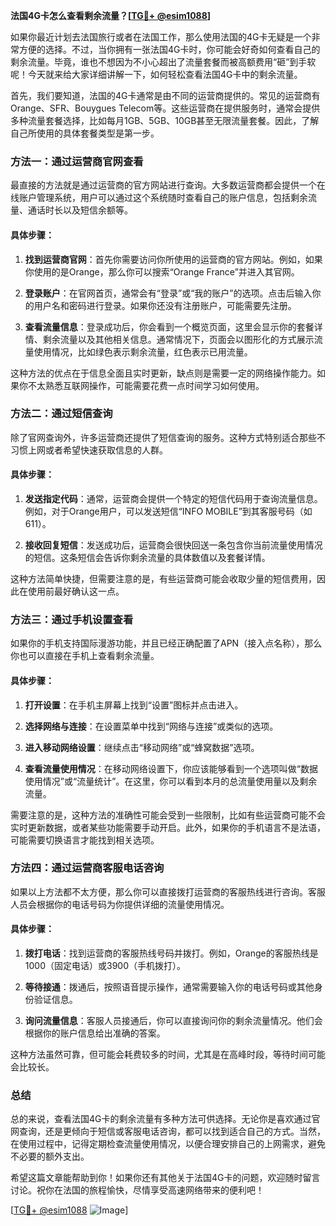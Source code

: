 **法国4G卡怎么查看剩余流量？[[TG💪+ @esim1088](https://t.me/s/esim1088)]**

如果你最近计划去法国旅行或者在法国工作，那么使用法国的4G卡无疑是一个非常方便的选择。不过，当你拥有一张法国4G卡时，你可能会好奇如何查看自己的剩余流量。毕竟，谁也不想因为不小心超出了流量套餐而被高额费用“砸”到手软呢！今天就来给大家详细讲解一下，如何轻松查看法国4G卡中的剩余流量。

首先，我们要知道，法国的4G卡通常是由不同的运营商提供的。常见的运营商有Orange、SFR、Bouygues Telecom等。这些运营商在提供服务时，通常会提供多种流量套餐选择，比如每月1GB、5GB、10GB甚至无限流量套餐。因此，了解自己所使用的具体套餐类型是第一步。

### 方法一：通过运营商官网查看

最直接的方法就是通过运营商的官方网站进行查询。大多数运营商都会提供一个在线账户管理系统，用户可以通过这个系统随时查看自己的账户信息，包括剩余流量、通话时长以及短信余额等。

#### 具体步骤：
1. **找到运营商官网**：首先你需要访问你所使用的运营商的官方网站。例如，如果你使用的是Orange，那么你可以搜索“Orange France”并进入其官网。
   
2. **登录账户**：在官网首页，通常会有“登录”或“我的账户”的选项。点击后输入你的用户名和密码进行登录。如果你还没有注册账户，可能需要先注册。

3. **查看流量信息**：登录成功后，你会看到一个概览页面，这里会显示你的套餐详情、剩余流量以及其他相关信息。通常情况下，页面会以图形化的方式展示流量使用情况，比如绿色表示剩余流量，红色表示已用流量。

这种方法的优点在于信息全面且实时更新，缺点则是需要一定的网络操作能力。如果你不太熟悉互联网操作，可能需要花费一点时间学习如何使用。

### 方法二：通过短信查询

除了官网查询外，许多运营商还提供了短信查询的服务。这种方式特别适合那些不习惯上网或者希望快速获取信息的人群。

#### 具体步骤：
1. **发送指定代码**：通常，运营商会提供一个特定的短信代码用于查询流量信息。例如，对于Orange用户，可以发送短信“INFO MOBILE”到其客服号码（如611）。
   
2. **接收回复短信**：发送成功后，运营商会很快回送一条包含你当前流量使用情况的短信。这条短信会告诉你剩余流量的具体数值以及套餐详情。

这种方法简单快捷，但需要注意的是，有些运营商可能会收取少量的短信费用，因此在使用前最好确认这一点。

### 方法三：通过手机设置查看

如果你的手机支持国际漫游功能，并且已经正确配置了APN（接入点名称），那么你也可以直接在手机上查看剩余流量。

#### 具体步骤：
1. **打开设置**：在手机主屏幕上找到“设置”图标并点击进入。
   
2. **选择网络与连接**：在设置菜单中找到“网络与连接”或类似的选项。

3. **进入移动网络设置**：继续点击“移动网络”或“蜂窝数据”选项。

4. **查看流量使用情况**：在移动网络设置下，你应该能够看到一个选项叫做“数据使用情况”或“流量统计”。在这里，你可以看到本月的总流量使用量以及剩余流量。

需要注意的是，这种方法的准确性可能会受到一些限制，比如有些运营商可能不会实时更新数据，或者某些功能需要手动开启。此外，如果你的手机语言不是法语，可能需要切换语言才能找到相关选项。

### 方法四：通过运营商客服电话咨询

如果以上方法都不太方便，那么你可以直接拨打运营商的客服热线进行咨询。客服人员会根据你的电话号码为你提供详细的流量使用情况。

#### 具体步骤：
1. **拨打电话**：找到运营商的客服热线号码并拨打。例如，Orange的客服热线是1000（固定电话）或3900（手机拨打）。

2. **等待接通**：拨通后，按照语音提示操作，通常需要输入你的电话号码或其他身份验证信息。

3. **询问流量信息**：客服人员接通后，你可以直接询问你的剩余流量情况。他们会根据你的账户信息给出准确的答案。

这种方法虽然可靠，但可能会耗费较多的时间，尤其是在高峰时段，等待时间可能会比较长。

### 总结

总的来说，查看法国4G卡的剩余流量有多种方法可供选择。无论你是喜欢通过官网查询，还是更倾向于短信或客服电话咨询，都可以找到适合自己的方式。当然，在使用过程中，记得定期检查流量使用情况，以便合理安排自己的上网需求，避免不必要的额外支出。

希望这篇文章能帮助到你！如果你还有其他关于法国4G卡的问题，欢迎随时留言讨论。祝你在法国的旅程愉快，尽情享受高速网络带来的便利吧！

[[TG💪+ @esim1088](https://t.me/s/esim1088) ![Image](https://i.postimg.cc/4NQfJmqS/Snipaste-2025-05-13-00-14-12.png)]